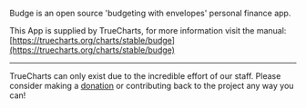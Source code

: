 Budge is an open source 'budgeting with envelopes' personal finance app.

This App is supplied by TrueCharts, for more information visit the manual: [https://truecharts.org/charts/stable/budge](https://truecharts.org/charts/stable/budge)

---

TrueCharts can only exist due to the incredible effort of our staff.
Please consider making a [donation](https://truecharts.org/sponsor) or contributing back to the project any way you can!
